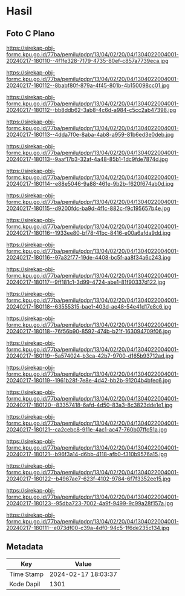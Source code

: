 # Hasil

## Foto C Plano

https://sirekap-obj-formc.kpu.go.id/77ba/pemilu/pdpr/13/04/02/20/04/1304022004001-20240217-180110--4f1fe328-7179-4735-80ef-c857a7739eca.jpg

https://sirekap-obj-formc.kpu.go.id/77ba/pemilu/pdpr/13/04/02/20/04/1304022004001-20240217-180112--8babf80f-879a-4f45-801b-4b150098cc01.jpg

https://sirekap-obj-formc.kpu.go.id/77ba/pemilu/pdpr/13/04/02/20/04/1304022004001-20240217-180112--bb8ddb62-3ab8-4c6d-a984-c5cc2ab47398.jpg

https://sirekap-obj-formc.kpu.go.id/77ba/pemilu/pdpr/13/04/02/20/04/1304022004001-20240217-180113--4dda7f0e-8aba-4ab8-a959-81b6ed3e0deb.jpg

https://sirekap-obj-formc.kpu.go.id/77ba/pemilu/pdpr/13/04/02/20/04/1304022004001-20240217-180113--9aaf17b3-32af-4a48-85b1-1dc9fde7874d.jpg

https://sirekap-obj-formc.kpu.go.id/77ba/pemilu/pdpr/13/04/02/20/04/1304022004001-20240217-180114--e88e5046-9a88-461e-9b2b-f620f674ab0d.jpg

https://sirekap-obj-formc.kpu.go.id/77ba/pemilu/pdpr/13/04/02/20/04/1304022004001-20240217-180115--d9200fdc-ba9d-4f1c-882c-f9c195657b4e.jpg

https://sirekap-obj-formc.kpu.go.id/77ba/pemilu/pdpr/13/04/02/20/04/1304022004001-20240217-180116--1933ee80-bf78-41bc-8416-e00a6afda9dd.jpg

https://sirekap-obj-formc.kpu.go.id/77ba/pemilu/pdpr/13/04/02/20/04/1304022004001-20240217-180116--97a32f77-19de-4408-bc5f-aa8f34a6c243.jpg

https://sirekap-obj-formc.kpu.go.id/77ba/pemilu/pdpr/13/04/02/20/04/1304022004001-20240217-180117--9ff181c1-3d99-4724-abe1-81f90337d122.jpg

https://sirekap-obj-formc.kpu.go.id/77ba/pemilu/pdpr/13/04/02/20/04/1304022004001-20240217-180118--63555315-bae1-403d-ae48-54e41d17e8c6.jpg

https://sirekap-obj-formc.kpu.go.id/77ba/pemilu/pdpr/13/04/02/20/04/1304022004001-20240217-180118--76f56b90-8592-474b-b21f-163094709f06.jpg

https://sirekap-obj-formc.kpu.go.id/77ba/pemilu/pdpr/13/04/02/20/04/1304022004001-20240217-180119--5a574024-b3ca-42b7-9700-d165b93712ad.jpg

https://sirekap-obj-formc.kpu.go.id/77ba/pemilu/pdpr/13/04/02/20/04/1304022004001-20240217-180119--1961b28f-7e8e-4d42-bb2b-91204b4bfec6.jpg

https://sirekap-obj-formc.kpu.go.id/77ba/pemilu/pdpr/13/04/02/20/04/1304022004001-20240217-180120--83357418-6afd-4d50-83a3-8c3823dde1e1.jpg

https://sirekap-obj-formc.kpu.go.id/77ba/pemilu/pdpr/13/04/02/20/04/1304022004001-20240217-180121--ca2cebc8-911e-4ac1-ac47-760b07ffc51a.jpg

https://sirekap-obj-formc.kpu.go.id/77ba/pemilu/pdpr/13/04/02/20/04/1304022004001-20240217-180121--b96f3a14-d6bb-4118-afb0-f310b9576a15.jpg

https://sirekap-obj-formc.kpu.go.id/77ba/pemilu/pdpr/13/04/02/20/04/1304022004001-20240217-180122--b4967ae7-623f-4102-9784-6f7f3352ee15.jpg

https://sirekap-obj-formc.kpu.go.id/77ba/pemilu/pdpr/13/04/02/20/04/1304022004001-20240217-180123--95dba723-7002-4a9f-9499-9c99a28f157a.jpg

https://sirekap-obj-formc.kpu.go.id/77ba/pemilu/pdpr/13/04/02/20/04/1304022004001-20240217-180111--e073df00-c39a-4df0-94c5-1f6de235c134.jpg


## Metadata

| Key        | Value               |
| ---------- | ------------------- |
| Time Stamp | 2024-02-17 18:03:37 |
| Kode Dapil | 1301                |



